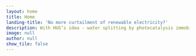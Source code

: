 ```yaml
---
layout: home
title: Home
landing-title: 'No more curtailment of renewable electricity?'
description: With HUG’s idea - water splitting by photocatalysis immobilized on a biopolymer, renewable energy producers will be able to save and store excessive energy. This technology uses clean materials, simple reactor elements and designs, therefore, it reduces time and cost, and is easier to procure widely in comparison to the other water splitting technology.
image: null
author: null
show_tile: false
---
```


